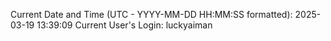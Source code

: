 Current Date and Time (UTC - YYYY-MM-DD HH:MM:SS formatted): 2025-03-19 13:39:09
Current User's Login: luckyaiman
